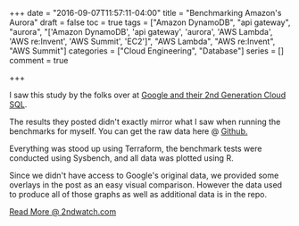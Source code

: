 +++
date = "2016-09-07T11:57:11-04:00"
title = "Benchmarking Amazon's Aurora"
draft = false
toc = true
tags = ["Amazon DynamoDB", "api gateway", "aurora", "['Amazon DynamoDB', 'api gateway', 'aurora', 'AWS Lambda', 'AWS re:Invent', 'AWS Summit', 'EC2']", "AWS Lambda", "AWS re:Invent", "AWS Summit"]
categories = ["Cloud Engineering", "Database"]
series = []
comment = true

+++


I saw this study by the folks over at [Google and their 2nd Generation Cloud SQL](https://cloudplatform.googleblog.com/2016/08/Cloud-SQL-Second-Generation-performance-and-feature-deep-dive.html).

The results they posted didn't exactly mirror what I saw when running the benchmarks for myself.
You can get the raw data here @ [Github.](https://github.com/2ndWatch/aurora_benchmark)

Everything was stood up using Terraform, the benchmark tests were conducted using Sysbench, and all data was plotted using R.


Since we didn't have access to Google's original data, we provided some overlays in the post as an easy visual comparison. However the data used to produce all of those graphs as well as additional data is in the repo.

[Read More @ 2ndwatch.com](http://2ndwatch.com/blog/benchmarking-amazon-aurora/)
